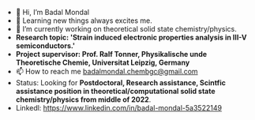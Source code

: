 - 👋 Hi, I’m Badal Mondal
- 👀 Learning new things always excites me.
- 🌱 I’m currently working on theoretical solid state chemistry/physics.
- **Research topic: 'Strain induced electronic properties analysis in III-V semiconductors.'**
- **Project supervisor: Prof. Ralf Tonner, Physikalische unde Theoretische Chemie, Universitat Leipzig, Germany**
- 📫 How to reach me badalmondal.chembgc@gmail.com
- Status: Looking for **Postdoctoral, Research assistance, Scintfic assistance position in theoretical/computational solid state chemistry/physics from middle of 2022**.
- Linkedl: https://www.linkedin.com/in/badal-mondal-5a3522149

<!---
bmondal94/bmondal94 is a ✨ special ✨ repository because its `README.md` (this file) appears on your GitHub profile.
You can click the Preview link to take a look at your changes.
--->
